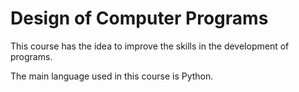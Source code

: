 # Design of Computer Programs

This course has the idea to improve the skills in the development of programs.

The main language used in this course is Python.

